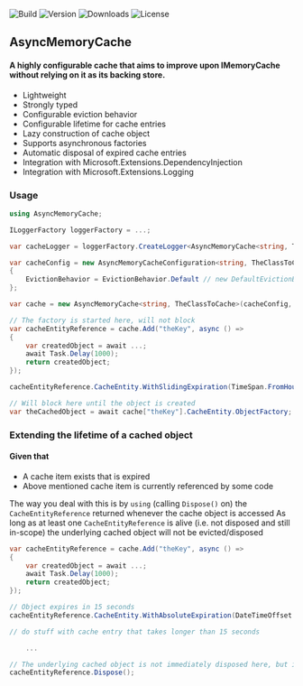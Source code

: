 ![Build](https://img.shields.io/github/actions/workflow/status/calledude/AsyncMemoryCache/build.yml)
![Version](https://img.shields.io/nuget/v/AsyncMemoryCache)
![Downloads](https://img.shields.io/nuget/dt/AsyncMemoryCache)
![License](https://img.shields.io/github/license/calledude/AsyncMemoryCache)

## AsyncMemoryCache
#### A highly configurable cache that aims to improve upon IMemoryCache without relying on it as its backing store.

- Lightweight
- Strongly typed
- Configurable eviction behavior
- Configurable lifetime for cache entries
- Lazy construction of cache object
- Supports asynchronous factories
- Automatic disposal of expired cache entries
- Integration with Microsoft.Extensions.DependencyInjection
- Integration with Microsoft.Extensions.Logging


### Usage
```cs
using AsyncMemoryCache;

ILoggerFactory loggerFactory = ...;

var cacheLogger = loggerFactory.CreateLogger<AsyncMemoryCache<string, TheClassToCache>>();

var cacheConfig = new AsyncMemoryCacheConfiguration<string, TheClassToCache>
{
	EvictionBehavior = EvictionBehavior.Default // new DefaultEvictionBehavior(TimeProvider.System, TimeSpan.FromSeconds(45))
};

var cache = new AsyncMemoryCache<string, TheClassToCache>(cacheConfig, cacheLogger); // Logger is optional

// The factory is started here, will not block
var cacheEntityReference = cache.Add("theKey", async () =>
{
	var createdObject = await ...;
	await Task.Delay(1000);
	return createdObject;
});

cacheEntityReference.CacheEntity.WithSlidingExpiration(TimeSpan.FromHours(12));

// Will block here until the object is created
var theCachedObject = await cache["theKey"].CacheEntity.ObjectFactory;
```

### Extending the lifetime of a cached object
#### Given that
- A cache item exists that is expired
- Above mentioned cache item is currently referenced by some code

The way you deal with this is by `using` (calling `Dispose()` on) the `CacheEntityReference` returned whenever the cache object is accessed
As long as at least one `CacheEntityReference` is alive (i.e. not disposed and still in-scope) the underlying cached object will not be evicted/disposed

```cs
var cacheEntityReference = cache.Add("theKey", async () =>
{
	var createdObject = await ...;
	await Task.Delay(1000);
	return createdObject;
});

// Object expires in 15 seconds
cacheEntityReference.CacheEntity.WithAbsoluteExpiration(DateTimeOffset.UtcNow.AddSeconds(15));

// do stuff with cache entry that takes longer than 15 seconds

	...

// The underlying cached object is not immediately disposed here, but is now eligible for disposal later on by eviction behaviors (if enabled)
cacheEntityReference.Dispose();
```
